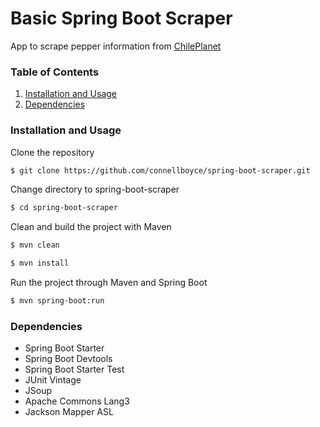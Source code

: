 # Basic Spring Boot Scraper
App to scrape pepper information from [ChilePlanet](http://www.chileplanet.eu/database.html)

### Table of Contents
1. [Installation and Usage](#Installation-and-Usage)
2. [Dependencies](#Dependencies)


### **Installation and Usage**
Clone the repository
```bash
$ git clone https://github.com/connellboyce/spring-boot-scraper.git
```

Change directory to spring-boot-scraper
```bash
$ cd spring-boot-scraper
```

Clean and build the project with Maven
```bash
$ mvn clean
```
```bash
$ mvn install
```

Run the project through Maven and Spring Boot
```bash
$ mvn spring-boot:run
```


### **Dependencies**
* Spring Boot Starter
* Spring Boot Devtools
* Spring Boot Starter Test
* JUnit Vintage
* JSoup
* Apache Commons Lang3
* Jackson Mapper ASL

